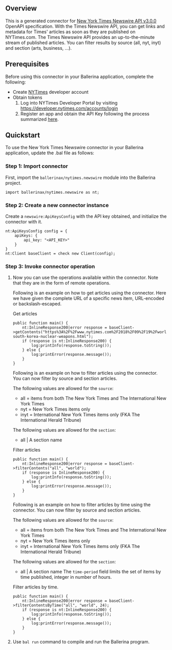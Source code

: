 ## Overview
This is a generated connector for [New York Times Newswire API v3.0.0](https://developer.nytimes.com/docs/timeswire-product/1/overview) OpenAPI specification. 
With the Times Newswire API, you can get links and metadata for Times' articles as soon as they are published on NYTimes.com. 
The Times Newswire API provides an up-to-the-minute stream of published articles. You can filter results by source (all, nyt, inyt) and section (arts, business, ...).

## Prerequisites

Before using this connector in your Ballerina application, complete the following:

* Create [NYTimes](https://developer.nytimes.com/accounts/login) developer account
* Obtain tokens
    1. Log into NYTimes Developer Portal by visiting https://developer.nytimes.com/accounts/login
    2. Register an app and obtain the API Key following the process summarized [here](https://developer.nytimes.com/get-started).
 
## Quickstart

To use the New York Times Newswire connector in your Ballerina application, update the .bal file as follows:

### Step 1: Import connector
First, import the `ballerinax/nytimes.newswire` module into the Ballerina project.
```ballerina
import ballerinax/nytimes.newswire as nt;
```

### Step 2: Create a new connector instance
Create a `newswire:ApiKeysConfig` with the API key obtained, and initialize the connector with it. 
```ballerina
nt:ApiKeysConfig config = {
    apiKeys: {
        api_key: "<API_KEY>"
    }
}
nt:Client baseClient = check new Client(config);
```

### Step 3: Invoke connector operation
1. Now you can use the operations available within the connector. Note that they are in the form of remote operations.

    Following is an example on how to get articles using the connector. Here we have given the complete URL of a specific news item, URL-encoded or backslash-escaped.

    Get articles

    ```ballerina
    public function main() {
        nt:InlineResponse200|error response = baseClient->getContents("https%3A%2F%2Fwww.nytimes.com%2F2018%2F09%2F19%2Fworld%2Fasia%2Fnorth-south-korea-nuclear-weapons.html");
        if (response is nt:InlineResponse200) {
            log:printInfo(response.toString());
        } else {
            log:printError(response.message());
        }
    }
    ``` 

    Following is an example on how to filter articles using the connector. You can now filter by source and section articles.

    The following values are allowed for the `source`:
    - all = items from both The New York Times and The International New York Times 
    - nyt = New York Times items only 
    - inyt = International New York Times items only (FKA The International Herald Tribune)

    The following values are allowed for the `section`:
    - all | A section name

    Filter articles

    ```ballerina
    public function main() {
        nt:InlineResponse200|error response = baseClient->filterContents("all", "world");
        if (response is InlineResponse200) {
            log:printInfo(response.toString());
        } else {
            log:printError(response.message());
        }
    }
    ``` 

    Following is an example on how to filter articles by time using the connector. You can now filter by source and section articles.

    The following values are allowed for the `source`:
    - all = items from both The New York Times and The International New York Times 
    - nyt = New York Times items only 
    - inyt = International New York Times items only (FKA The International Herald Tribune)

    The following values are allowed for the `section`:
    - all | A section name
    The `time-period` field limits the set of items by time published, integer in number of hours.

    Filter articles by time.

    ```ballerina
    public function main() {
        nt:InlineResponse200|error response = baseClient->filterContentsByTime("all", "world", 24);
        if (response is nt:InlineResponse200) {
            log:printInfo(response.toString());
        } else {
            log:printError(response.message());
        }
    }
    ``` 

2. Use `bal run` command to compile and run the Ballerina program.

